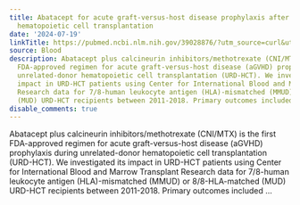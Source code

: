 ```yaml
---
title: Abatacept for acute graft-versus-host disease prophylaxis after unrelated donor
  hematopoietic cell transplantation
date: '2024-07-19'
linkTitle: https://pubmed.ncbi.nlm.nih.gov/39028876/?utm_source=curl&utm_medium=rss&utm_campaign=journals&utm_content=7603509&fc=None&ff=20240720181330&v=2.18.0.post9+e462414
source: Blood
description: Abatacept plus calcineurin inhibitors/methotrexate (CNI/MTX) is the first
  FDA-approved regimen for acute graft-versus-host disease (aGVHD) prophylaxis during
  unrelated-donor hematopoietic cell transplantation (URD-HCT). We investigated its
  impact in URD-HCT patients using Center for International Blood and Marrow Transplant
  Research data for 7/8-human leukocyte antigen (HLA)-mismatched (MMUD) or 8/8-HLA-matched
  (MUD) URD-HCT recipients between 2011-2018. Primary outcomes included ...
disable_comments: true
---
```

Abatacept plus calcineurin inhibitors/methotrexate (CNI/MTX) is the first FDA-approved regimen for acute graft-versus-host disease (aGVHD) prophylaxis during unrelated-donor hematopoietic cell transplantation (URD-HCT). We investigated its impact in URD-HCT patients using Center for International Blood and Marrow Transplant Research data for 7/8-human leukocyte antigen (HLA)-mismatched (MMUD) or 8/8-HLA-matched (MUD) URD-HCT recipients between 2011-2018. Primary outcomes included ...